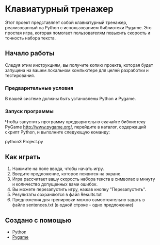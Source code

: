 # Клавиатурный тренажер

Этот проект представляет собой клавиатурный тренажер, реализованный на Python с использованием библиотеки Pygame. Это простая игра, которая помогает пользователям повысить скорость и точность набора текста.

## Начало работы

Следуя этим инструкциям, вы получите копию проекта, которая будет запущена на вашем локальном компьютере для целей разработки и тестирования.

### Предварительные условия

В вашей системе должны быть установлены Python и Pygame.

### Запуск программы

Чтобы запустить программу предварительно скачайте библиотеку PyGame http://www.pygame.org/, перейдите в каталог, содержащий скрипт Python, и выполните следующую команду:

python3 Project.py

## Как играть

1. Нажмите на поле ввода, чтобы начать игру.
2. Введите предложение, которое появится на экране.
3. Игра рассчитает вашу скорость набора текста в символах в минуту и количество допущенных вами ошибок.
4. Вы можете перезапустить игру, нажав кнопку "Перезапустить".
5. Результаты сохраняются в файл Results.txt
6. Предложения для тренировки можно самостоятельно задать в файле sentences.txt (в одной строке - одно предложение) 

## Создано с помощью

* [Python](https://www.python.org/)
* [Pygame](http://www.pygame.org/)
